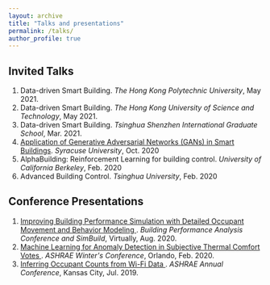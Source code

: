 ```yaml
---
layout: archive
title: "Talks and presentations"
permalink: /talks/
author_profile: true
---
```


<!-- {% if site.talkmap_link == true %}

<p style="text-decoration:underline;"><a href="/talkmap.html">See a map of all the places I've given a talk!</a></p>

{% endif %}

{% for post in site.talks reversed %}
  {% include archive-single-talk.html %}
{% endfor %} -->

## Invited Talks
1. Data-driven Smart Building. *The Hong Kong Polytechnic University*, May 2021.
1. Data-driven Smart Building. *The Hong Kong University of Science and Technology*, May 2021.
1. Data-driven Smart Building. *Tsinghua Shenzhen International Graduate School*, Mar. 2021.
1. [Application of Generative Adversarial Networks (GANs) in Smart Buildings](http://walterzwang.github.io/files/talks/GAN2020.pdf). *Syracuse University*, Oct. 2020
1. AlphaBuilding: Reinforcement Learning for building control. *University of California Berkeley*, Feb. 2020
1. Advanced Building Control. *Tsinghua University*, Feb. 2020

## Conference Presentations
1. [Improving Building Performance Simulation with Detailed Occupant Movement and Behavior Modeling
](http://walterzwang.github.io/files/talks/BPACS2020.pdf). 
*Building Performance Analysis Conference and SimBuild*, Virtually, Aug. 2020.
1. [Machine Learning for Anomaly Detection in Subjective Thermal Comfort Votes
](http://walterzwang.github.io/files/talks/ASHRAE_Orlando_2020.pdf). 
*ASHRAE Winter's Conference*, Orlando, Feb. 2020.
1. [Inferring Occupant Counts from Wi-Fi Data 
](http://walterzwang.github.io/files/talks/ASHRAE_Kansas_2019.pdf). 
*ASHRAE Annual Conference*, Kansas City, Jul. 2019.